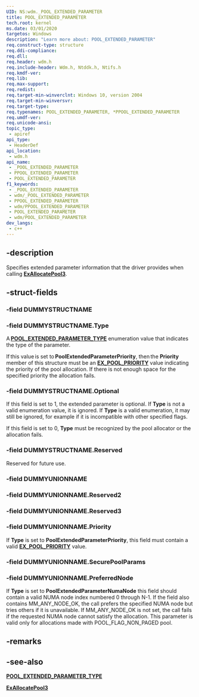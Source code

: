 ```yaml
---
UID: NS:wdm._POOL_EXTENDED_PARAMETER
title: POOL_EXTENDED_PARAMETER
tech.root: kernel
ms.date: 03/01/2020
targetos: Windows
description: "Learn more about: POOL_EXTENDED_PARAMETER"
req.construct-type: structure
req.ddi-compliance: 
req.dll: 
req.header: wdm.h
req.include-header: Wdm.h, Ntddk.h, Ntifs.h
req.kmdf-ver: 
req.lib: 
req.max-support: 
req.redist: 
req.target-min-winverclnt: Windows 10, version 2004
req.target-min-winversvr: 
req.target-type: 
req.typenames: POOL_EXTENDED_PARAMETER, *PPOOL_EXTENDED_PARAMETER
req.umdf-ver: 
req.unicode-ansi: 
topic_type:
 - apiref
api_type:
 - HeaderDef
api_location:
 - wdm.h
api_name:
 - _POOL_EXTENDED_PARAMETER
 - PPOOL_EXTENDED_PARAMETER
 - POOL_EXTENDED_PARAMETER
f1_keywords:
 - _POOL_EXTENDED_PARAMETER
 - wdm/_POOL_EXTENDED_PARAMETER
 - PPOOL_EXTENDED_PARAMETER
 - wdm/PPOOL_EXTENDED_PARAMETER
 - POOL_EXTENDED_PARAMETER
 - wdm/POOL_EXTENDED_PARAMETER
dev_langs:
 - c++
---
```


## -description

Specifies extended parameter information that the driver provides when calling [**ExAllocatePool3**](nf-wdm-exallocatepool3.md).

## -struct-fields

### -field DUMMYSTRUCTNAME

### -field DUMMYSTRUCTNAME.Type

A [**POOL_EXTENDED_PARAMETER_TYPE**](ne-wdm-pool_extended_parameter_type.md) enumeration value that indicates the type of the parameter.

If this value is set to **PoolExtendedParameterPriority**, then the **Priority** member of this structure must be an [**EX_POOL_PRIORITY**](ne-wdm-ex_pool_priority.md) value indicating the priority of the pool allocation. If there is not enough space for the specified priority the allocation fails.

### -field DUMMYSTRUCTNAME.Optional

If this field is set to 1, the extended parameter is optional. If **Type** is not a valid enumeration value, it is ignored. If **Type** is a valid enumeration, it may still be ignored, for example if it is incompatible with other specified flags.

If this field is set to 0, **Type** must be recognized by the pool allocator or the allocation fails.

### -field DUMMYSTRUCTNAME.Reserved

Reserved for future use.

### -field DUMMYUNIONNAME

### -field DUMMYUNIONNAME.Reserved2

### -field DUMMYUNIONNAME.Reserved3

### -field DUMMYUNIONNAME.Priority

If **Type** is set to **PoolExtendedParameterPriority**, this field must contain a valid [**EX_POOL_PRIORITY**](ne-wdm-ex_pool_priority.md) value.

### -field DUMMYUNIONNAME.SecurePoolParams

### -field DUMMYUNIONNAME.PreferredNode

If **Type** is set to **PoolExtendedParameterNumaNode** this field should contain a valid NUMA node index numbered 0 through N-1.
If the field also contains MM_ANY_NODE_OK, the call prefers the specified NUMA node but tries others if it is unavailable.
If MM_ANY_NODE_OK is not set, the call fails if the requested NUMA node cannot satisfy the allocation.
This parameter is valid only for allocations made with POOL_FLAG_NON_PAGED pool.

## -remarks

## -see-also

[**POOL_EXTENDED_PARAMETER_TYPE**](ne-wdm-pool_extended_parameter_type.md)

[**ExAllocatePool3**](nf-wdm-exallocatepool3.md)

